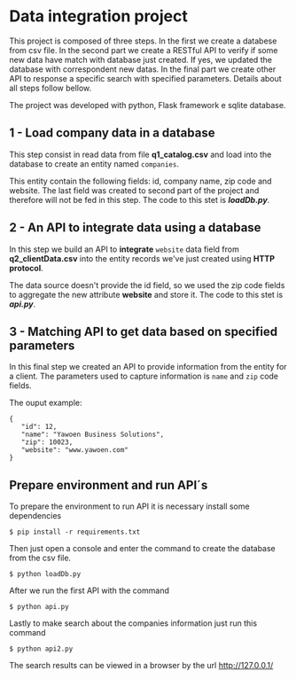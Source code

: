 # Data integration project

This project is composed of three steps. In the first we create a databese from csv file. In the second part we create a RESTful API to verify if some new data have match with database just created. If yes, we updated the database with correspondent new datas. In the final part we create other API to response a specific search with specified parameters. Details about all steps follow bellow.

The project was developed with python, Flask framework e sqlite database.

## 1 - Load company data in a database

This step consist in read data from file **q1_catalog.csv** and load into the database to create an entity named `companies`.

This entity contain the following fields: id, company name, zip code and website. The last field was created to second part of the project and therefore will not be fed in this step. The code to this stet is ***loadDb.py***. 

## 2 - An API to integrate data using a database

In this step we build an API to **integrate** `website` data field from **q2_clientData.csv** into the entity records we've just created using **HTTP protocol**. 

The data source doesn't provide the id field, so we used the zip code fields to aggregate the new attribute **website** and store it. The code to this stet is ***api.py***. 

## 3 - Matching API to get data based on specified parameters

In this final step we created an API to provide information from the entity for a client. The parameters used to capture information is `name` and `zip` code fields.

The ouput example:
 ```
 {
 	"id": 12,
 	"name": "Yawoen Business Solutions",
 	"zip": 10023,
 	"website": "www.yawoen.com"
 }
 ```

## Prepare environment and run API´s

To prepare the environment to run API it is necessary install some dependencies 
 ```
 $ pip install -r requirements.txt
 ```

Then just open a console and enter the command to create the database from the csv file. 
 ```
 $ python loadDb.py
 ```

After we run the first API with the command 
 ```
 $ python api.py
 ```

Lastly to make search about the companies information just run this command
 ```
 $ python api2.py
 ```

The search results can be viewed in a browser by the url http://127.0.0.1/